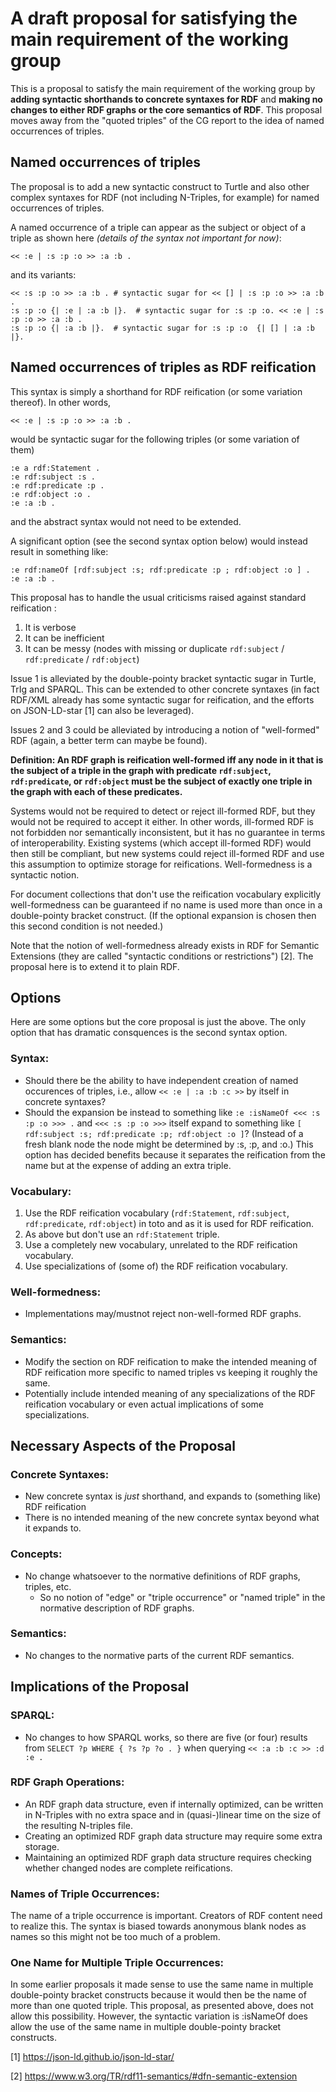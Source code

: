 # A draft proposal for satisfying the main requirement of the working group

This is a proposal to satisfy the main requirement of the working group by **adding syntactic shorthands to concrete syntaxes for RDF** and **making no changes to either RDF graphs or the core semantics of RDF**. This proposal moves away from the "quoted triples" of the CG report to the idea of named occurrences of triples.

## Named occurrences of triples

The proposal is to add a new syntactic construct to Turtle and also other complex syntaxes for RDF (not including N-Triples, for example) for named occurrences of triples.

A named occurrence of a triple can appear as the subject or object of a triple as shown here *(details of the syntax not important for now)*:

    << :e | :s :p :o >> :a :b .

and its variants:

    << :s :p :o >> :a :b . # syntactic sugar for << [] | :s :p :o >> :a :b .
    :s :p :o {| :e | :a :b |}.  # syntactic sugar for :s :p :o. << :e | :s :p :o >> :a :b .
    :s :p :o {| :a :b |}.  # syntactic sugar for :s :p :o  {| [] | :a :b |}.

## Named occurrences of triples as RDF reification

This syntax is simply a shorthand for RDF reification (or some variation thereof). In other words,

    << :e | :s :p :o >> :a :b .

would be syntactic sugar for the following triples (or some variation of them)

    :e a rdf:Statement .
    :e rdf:subject :s .
    :e rdf:predicate :p .
    :e rdf:object :o .
    :e :a :b .

and the abstract syntax would not need to be extended.

A significant option (see the second syntax option below) would instead result in something like:

    :e rdf:nameOf [rdf:subject :s; rdf:predicate :p ; rdf:object :o ] .
    :e :a :b .

This proposal has to handle the usual criticisms raised against standard reification :
1. It is verbose
2. It can be inefficient
3. It can be messy (nodes with missing or duplicate `rdf:subject` / `rdf:predicate` / `rdf:object`)

Issue 1 is alleviated by the double-pointy bracket syntactic sugar in Turtle, TrIg and SPARQL. This can be extended to other concrete syntaxes (in fact RDF/XML already has some syntactic sugar for reification, and the efforts on JSON-LD-star [1] can also be leveraged).

Issues 2 and 3 could be alleviated by introducing a notion of "well-formed" RDF (again, a better term can maybe be found). 

**Definition: An RDF graph is reification well-formed iff any node in it that is the subject of a triple in the graph with predicate `rdf:subject`, `rdf:predicate`, or `rdf:object` must be the subject of exactly one triple in the graph with each of these predicates.**

Systems would not be required to detect or reject ill-formed RDF, but they would not be required to accept it either. In other words, ill-formed RDF is not forbidden nor semantically inconsistent, but it has no guarantee in terms of interoperability. Existing systems (which accept ill-formed RDF) would then still be compliant, but new systems could reject ill-formed RDF and use this assumption to optimize storage for reifications.  Well-formedness is a syntactic notion.

For document collections that don't use the reification vocabulary explicitly well-formedness can be guaranteed if no name is used more than once in a double-pointy bracket construct.  (If the optional expansion is chosen then this second condition is not needed.)

Note that the notion of well-formedness already exists in RDF for Semantic Extensions (they are called "syntactic conditions or restrictions") [2]. The proposal here is to extend it to plain RDF. 

## Options

Here are some options but the core proposal is just the above.  The only option that has dramatic consquences is the second syntax option.

### Syntax:

* Should there be the ability to have independent creation of named occurences of triples, i.e., allow `<< :e | :a :b :c >>` by itself in concrete syntaxes?
* Should the expansion be instead to something like `:e :isNameOf <<< :s :p :o >>> .` and `<<< :s :p :o >>>` itself expand to something like `[ rdf:subject :s; rdf:predicate :p; rdf:object :o ]`?  (Instead of a fresh blank node the node might be determined by :s, :p, and :o.)  This option has decided benefits because it separates the reification from the name but at the expense of adding an extra triple.

### Vocabulary:

1. Use the RDF reification vocabulary (`rdf:Statement`, `rdf:subject`, `rdf:predicate`, `rdf:object`) in toto and as it is used for RDF reification.
2. As above but don't use an `rdf:Statement` triple.
3. Use a completely new vocabulary, unrelated to the RDF reification vocabulary.
4. Use specializations of (some of) the RDF reification vocabulary.

### Well-formedness:

* Implementations may/mustnot reject non-well-formed RDF graphs.

### Semantics:

* Modify the section on RDF reification to make the intended meaning of RDF reification more specific to named triples vs keeping it roughly the same.
* Potentially include intended meaning of any specializations of the RDF reification vocabulary or even actual implications of some specializations.


## Necessary Aspects of the Proposal

### Concrete Syntaxes:

* New concrete syntax is *just* shorthand, and expands to (something like) RDF reification
* There is no intended meaning of the new concrete syntax beyond what it expands to.

### Concepts:

* No change whatsoever to the normative definitions of RDF graphs, triples, etc.
    * So no notion of "edge" or "triple occurrence" or "named triple" in the normative description of RDF graphs.

### Semantics:

* No changes to the normative parts of the current RDF semantics.


## Implications of the Proposal

### SPARQL:

* No changes to how SPARQL works, so there are five (or four) results from `SELECT ?p WHERE { ?s ?p ?o . }` when querying `<< :a :b :c >> :d :e .`

### RDF Graph Operations:

* An RDF graph data structure, even if internally optimized, can be written in N-Triples with no extra space and in (quasi-)linear time on the size of the resulting N-triples file.
* Creating an optimized RDF graph data structure may require some extra storage.
* Maintaining an optimized RDF graph data structure requires checking whether changed nodes are complete reifications.

### Names of Triple Occurrences:

The name of a triple occurrence is important.  Creators of RDF content need to realize this.   The syntax is biased towards anonymous blank nodes as names so this might not be too much of a problem.

### One Name for Multiple Triple Occurrences:

In some earlier proposals it made sense to use the same name in multiple double-pointy bracket constructs because it would then be the name of more than one quoted triple.  This proposal, as presented above, does not allow this possibility.  However, the syntactic variation is :isNameOf does allow the use of the same name in multiple double-pointy bracket constructs.




[1] https://json-ld.github.io/json-ld-star/

[2] https://www.w3.org/TR/rdf11-semantics/#dfn-semantic-extension


